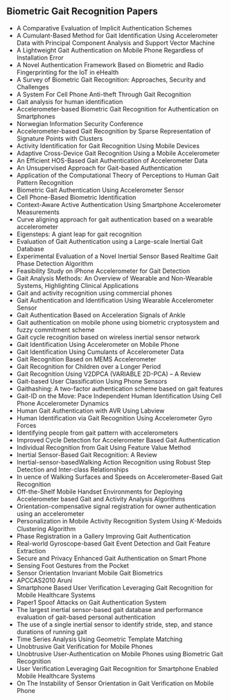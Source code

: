 <h2> Biometric Gait Recognition Papers </h2>

<ul>

                             

 <li><a target="_blank" href="https://github.com/manjunath5496/Biometric-Gait-Recognition-Papers/blob/master/gt(1).pdf" style="text-decoration:none;">A Comparative Evaluation of Implicit Authentication Schemes</a></li>

 <li><a target="_blank" href="https://github.com/manjunath5496/Biometric-Gait-Recognition-Papers/blob/master/gt(2).pdf" style="text-decoration:none;">A Cumulant-Based Method for Gait Identification Using Accelerometer Data with Principal Component Analysis and Support Vector Machine</a></li>

<li><a target="_blank" href="https://github.com/manjunath5496/Biometric-Gait-Recognition-Papers/blob/master/gt(3).pdf" style="text-decoration:none;">A Lightweight Gait Authentication on Mobile Phone Regardless of Installation Error</a></li>
 <li><a target="_blank" href="https://github.com/manjunath5496/Biometric-Gait-Recognition-Papers/blob/master/gt(4).pdf" style="text-decoration:none;">A Novel Authentication Framework Based on Biometric and Radio Fingerprinting for the IoT in eHealth</a></li>                              
<li><a target="_blank" href="https://github.com/manjunath5496/Biometric-Gait-Recognition-Papers/blob/master/gt(5).pdf" style="text-decoration:none;">A Survey of Biometric Gait Recognition: Approaches, Security and Challenges</a></li>
<li><a target="_blank" href="https://github.com/manjunath5496/Biometric-Gait-Recognition-Papers/blob/master/gt(6).pdf" style="text-decoration:none;">A System For Cell Phone Anti-theft Through Gait Recognition</a></li>
 <li><a target="_blank" href="https://github.com/manjunath5496/Biometric-Gait-Recognition-Papers/blob/master/gt(7).pdf" style="text-decoration:none;">Gait analysis for human identification</a></li>

 <li><a target="_blank" href="https://github.com/manjunath5496/Biometric-Gait-Recognition-Papers/blob/master/gt(8).pdf" style="text-decoration:none;">Accelerometer-based Biometric Gait Recognition for Authentication on Smartphones</a></li>
   <li><a target="_blank" href="https://github.com/manjunath5496/Biometric-Gait-Recognition-Papers/blob/master/gt(9).pdf" style="text-decoration:none;">Norwegian Information Security Conference</a></li>
  
   
 <li><a target="_blank" href="https://github.com/manjunath5496/Biometric-Gait-Recognition-Papers/blob/master/gt(10).pdf" style="text-decoration:none;">Accelerometer-based Gait Recognition by Sparse Representation of Signature Points with Clusters </a></li>                              
<li><a target="_blank" href="https://github.com/manjunath5496/Biometric-Gait-Recognition-Papers/blob/master/gt(11).pdf" style="text-decoration:none;">Activity Identification for Gait Recognition Using Mobile Devices</a></li>
<li><a target="_blank" href="https://github.com/manjunath5496/Biometric-Gait-Recognition-Papers/blob/master/gt(12).pdf" style="text-decoration:none;">Adaptive Cross-Device Gait Recognition Using a Mobile Accelerometer</a></li>
<li><a target="_blank" href="https://github.com/manjunath5496/Biometric-Gait-Recognition-Papers/blob/master/gt(13).pdf" style="text-decoration:none;">An Efficient HOS-Based Gait Authentication of Accelerometer Data</a></li>

<li><a target="_blank" href="https://github.com/manjunath5496/Biometric-Gait-Recognition-Papers/blob/master/gt(14).pdf" style="text-decoration:none;">An Unsupervised Approach
for Gait-based Authentication</a></li>
                              
<li><a target="_blank" href="https://github.com/manjunath5496/Biometric-Gait-Recognition-Papers/blob/master/gt(15).pdf" style="text-decoration:none;">Application of the Computational Theory of Perceptions to Human Gait Pattern Recognition</a></li>

<li><a target="_blank" href="https://github.com/manjunath5496/Biometric-Gait-Recognition-Papers/blob/master/gt(16).pdf" style="text-decoration:none;">Biometric Gait Authentication Using Accelerometer Sensor</a></li>

  <li><a target="_blank" href="https://github.com/manjunath5496/Biometric-Gait-Recognition-Papers/blob/master/gt(17).pdf" style="text-decoration:none;">Cell Phone-Based Biometric Identification</a></li>   
  
<li><a target="_blank" href="https://github.com/manjunath5496/Biometric-Gait-Recognition-Papers/blob/master/gt(18).pdf" style="text-decoration:none;">Context-Aware Active Authentication Using Smartphone Accelerometer Measurements</a></li> 

  
<li><a target="_blank" href="https://github.com/manjunath5496/Biometric-Gait-Recognition-Papers/blob/master/gt(19).pdf" style="text-decoration:none;">Curve aligning approach for gait authentication based on a wearable accelerometer</a></li> 

<li><a target="_blank" href="https://github.com/manjunath5496/Biometric-Gait-Recognition-Papers/blob/master/gt(20).pdf" style="text-decoration:none;">Eigensteps: A giant leap for gait recognition</a></li>

<li><a target="_blank" href="https://github.com/manjunath5496/Biometric-Gait-Recognition-Papers/blob/master/gt(21).pdf" style="text-decoration:none;">Evaluation of Gait Authentication using a Large-scale Inertial Gait Database</a></li>
<li><a target="_blank" href="https://github.com/manjunath5496/Biometric-Gait-Recognition-Papers/blob/master/gt(22).pdf" style="text-decoration:none;">Experimental Evaluation of a Novel Inertial Sensor Based Realtime Gait Phase Detection Algorithm</a></li> 
 <li><a target="_blank" href="https://github.com/manjunath5496/Biometric-Gait-Recognition-Papers/blob/master/gt(23).pdf" style="text-decoration:none;">Feasibility Study on iPhone Accelerometer for Gait Detection</a></li> 
 

   <li><a target="_blank" href="https://github.com/manjunath5496/Biometric-Gait-Recognition-Papers/blob/master/gt(24).pdf" style="text-decoration:none;">Gait Analysis Methods: An Overview of Wearable and Non-Wearable Systems, Highlighting Clinical Applications</a></li>
 
   <li><a target="_blank" href="https://github.com/manjunath5496/Biometric-Gait-Recognition-Papers/blob/master/gt(25).pdf" style="text-decoration:none;">Gait and activity recognition using commercial phones</a></li>                              
 <li><a target="_blank" href="https://github.com/manjunath5496/Biometric-Gait-Recognition-Papers/blob/master/gt(26).pdf" style="text-decoration:none;">Gait Authentication and Identification Using Wearable Accelerometer Sensor</a></li>
 <li><a target="_blank" href="https://github.com/manjunath5496/Biometric-Gait-Recognition-Papers/blob/master/gt(27).pdf" style="text-decoration:none;">Gait Authentication Based on Acceleration Signals of Ankle</a></li>
   
 
   <li><a target="_blank" href="https://github.com/manjunath5496/Biometric-Gait-Recognition-Papers/blob/master/gt(28).pdf" style="text-decoration:none;">Gait authentication on mobile phone using biometric cryptosystem and fuzzy commitment scheme</a></li>
 
   <li><a target="_blank" href="https://github.com/manjunath5496/Biometric-Gait-Recognition-Papers/blob/master/gt(29).pdf" style="text-decoration:none;">Gait cycle recognition based on wireless inertial sensor network </a></li>                              

  <li><a target="_blank" href="https://github.com/manjunath5496/Biometric-Gait-Recognition-Papers/blob/master/gt(30).pdf" style="text-decoration:none;">Gait Identification Using Accelerometer on Mobile Phone</a></li>
 
   <li><a target="_blank" href="https://github.com/manjunath5496/Biometric-Gait-Recognition-Papers/blob/master/gt(31).pdf" style="text-decoration:none;">Gait Identification Using Cumulants of Accelerometer Data</a></li> 
    <li><a target="_blank" href="https://github.com/manjunath5496/Biometric-Gait-Recognition-Papers/blob/master/gt(32).pdf" style="text-decoration:none;">Gait Recognition Based on MEMS Accelerometer</a></li> 

   <li><a target="_blank" href="https://github.com/manjunath5496/Biometric-Gait-Recognition-Papers/blob/master/gt(33).pdf" style="text-decoration:none;">Gait Recognition for Children over a Longer Period</a></li>                              

  <li><a target="_blank" href="https://github.com/manjunath5496/Biometric-Gait-Recognition-Papers/blob/master/gt(34).pdf" style="text-decoration:none;">Gait Recognition Using V2DPCA (VARIABLE 2D-PCA) – A Review</a></li> 
 
  <li><a target="_blank" href="https://github.com/manjunath5496/Biometric-Gait-Recognition-Papers/blob/master/gt(35).pdf" style="text-decoration:none;">Gait-based User Classification Using Phone Sensors</a></li> 

  <li><a target="_blank" href="https://github.com/manjunath5496/Biometric-Gait-Recognition-Papers/blob/master/gt(36).pdf" style="text-decoration:none;">Gaithashing: A two-factor authentication scheme based on gait features</a></li> 
 
<li><a target="_blank" href="https://github.com/manjunath5496/Biometric-Gait-Recognition-Papers/blob/master/gt(37).pdf" style="text-decoration:none;">Gait-ID on the Move: Pace Independent Human Identification Using Cell Phone Accelerometer Dynamics</a></li>
 <li><a target="_blank" href="https://github.com/manjunath5496/Biometric-Gait-Recognition-Papers/blob/master/gt(38).pdf" style="text-decoration:none;">Human Gait Authentication with AVR Using Labview</a></li>
<li><a target="_blank" href="https://github.com/manjunath5496/Biometric-Gait-Recognition-Papers/blob/master/gt(39).pdf" style="text-decoration:none;">Human Identification via Gait Recognition Using Accelerometer Gyro Forces</a></li>
 <li><a target="_blank" href="https://github.com/manjunath5496/Biometric-Gait-Recognition-Papers/blob/master/gt(40).pdf" style="text-decoration:none;">Identifying people from gait pattern with accelerometers</a></li>                              
<li><a target="_blank" href="https://github.com/manjunath5496/Biometric-Gait-Recognition-Papers/blob/master/gt(41).pdf" style="text-decoration:none;">Improved Cycle Detection for Accelerometer Based Gait Authentication</a></li>
<li><a target="_blank" href="https://github.com/manjunath5496/Biometric-Gait-Recognition-Papers/blob/master/gt(42).pdf" style="text-decoration:none;">Individual Recognition from Gait Using Feature Value Method</a></li>
 
  <li><a target="_blank" href="https://github.com/manjunath5496/Biometric-Gait-Recognition-Papers/blob/master/gt(43).pdf" style="text-decoration:none;">Inertial Sensor-Based Gait Recognition: A Review</a></li>
 <li><a target="_blank" href="https://github.com/manjunath5496/Biometric-Gait-Recognition-Papers/blob/master/gt(44).pdf" style="text-decoration:none;">Inertial-sensor-basedWalking Action Recognition using Robust Step Detection and Inter-class Relationships</a></li>
   <li><a target="_blank" href="https://github.com/manjunath5496/Biometric-Gait-Recognition-Papers/blob/master/gt(45).pdf" style="text-decoration:none;">In
uence of Walking Surfaces and Speeds on Accelerometer-Based Gait Recognition</a></li>  
   
<li><a target="_blank" href="https://github.com/manjunath5496/Biometric-Gait-Recognition-Papers/blob/master/gt(46).pdf" style="text-decoration:none;">Off-the-Shelf Mobile Handset Environments for Deploying Accelerometer based Gait and Activity Analysis Algorithms</a></li> 
                             
<li><a target="_blank" href="https://github.com/manjunath5496/Biometric-Gait-Recognition-Papers/blob/master/gt(47).pdf" style="text-decoration:none;">Orientation-compensative signal registration for owner authentication using an accelerometer</a></li>
<li><a target="_blank" href="https://github.com/manjunath5496/Biometric-Gait-Recognition-Papers/blob/master/gt(48).pdf" style="text-decoration:none;">Personalization in Mobile Activity Recognition System Using 𝐾-Medoids Clustering Algorithm</a></li>

<li><a target="_blank" href="https://github.com/manjunath5496/Biometric-Gait-Recognition-Papers/blob/master/gt(49).pdf" style="text-decoration:none;">Phase Registration in a Gallery Improving Gait Authentication</a></li>
                              
<li><a target="_blank" href="https://github.com/manjunath5496/Biometric-Gait-Recognition-Papers/blob/master/gt(50).pdf" style="text-decoration:none;">Real-world Gyroscope-based Gait Event Detection and Gait Feature Extraction</a></li>
<li><a target="_blank" href="https://github.com/manjunath5496/Biometric-Gait-Recognition-Papers/blob/master/gt(51).pdf" style="text-decoration:none;">Secure and Privacy Enhanced Gait Authentication on Smart Phone</a></li>
<li><a target="_blank" href="https://github.com/manjunath5496/Biometric-Gait-Recognition-Papers/blob/master/gt(52).pdf" style="text-decoration:none;">Sensing Foot Gestures from the Pocket</a></li>

<li><a target="_blank" href="https://github.com/manjunath5496/Biometric-Gait-Recognition-Papers/blob/master/gt(53).pdf" style="text-decoration:none;">Sensor Orientation Invariant Mobile Gait Biometrics</a></li>
 
<li><a target="_blank" href="https://github.com/manjunath5496/Biometric-Gait-Recognition-Papers/blob/master/gt(54).pdf" style="text-decoration:none;">APCCAS2010 Aruni </a></li>

<li><a target="_blank" href="https://github.com/manjunath5496/Biometric-Gait-Recognition-Papers/blob/master/gt(55).pdf" style="text-decoration:none;">Smartphone Based User Verification Leveraging Gait Recognition for Mobile Healthcare Systems</a></li>
 
  <li><a target="_blank" href="https://github.com/manjunath5496/Biometric-Gait-Recognition-Papers/blob/master/gt(56).pdf" style="text-decoration:none;">Paper1 Spoof Attacks on Gait Authentication System </a></li>                              

  <li><a target="_blank" href="https://github.com/manjunath5496/Biometric-Gait-Recognition-Papers/blob/master/gt(57).pdf" style="text-decoration:none;">The largest inertial sensor-based gait database and performance evaluation of gait-based personal authentication</a></li>
 
   <li><a target="_blank" href="https://github.com/manjunath5496/Biometric-Gait-Recognition-Papers/blob/master/gt(58).pdf" style="text-decoration:none;">The use of a single inertial sensor to identify stride, step, and stance durations of running gait</a></li>
    <li><a target="_blank" href="https://github.com/manjunath5496/Biometric-Gait-Recognition-Papers/blob/master/gt(59).pdf" style="text-decoration:none;">Time Series Analysis Using Geometric Template Matching</a></li>
 
  <li><a target="_blank" href="https://github.com/manjunath5496/Biometric-Gait-Recognition-Papers/blob/master/gt(60).pdf" style="text-decoration:none;">Unobtrusive Gait Verification for Mobile Phones </a></li>
 
   <li><a target="_blank" href="https://github.com/manjunath5496/Biometric-Gait-Recognition-Papers/blob/master/gt(61).pdf" style="text-decoration:none;">Unobtrusive User-Authentication on Mobile Phones using Biometric Gait Recognition</a></li>
 
   <li><a target="_blank" href="https://github.com/manjunath5496/Biometric-Gait-Recognition-Papers/blob/master/gt(62).pdf" style="text-decoration:none;">User Verification Leveraging Gait Recognition for Smartphone Enabled Mobile Healthcare Systems</a></li>
 
   <li><a target="_blank" href="https://github.com/manjunath5496/Biometric-Gait-Recognition-Papers/blob/master/gt(63).pdf" style="text-decoration:none;">On The Instability of Sensor Orientation in Gait Verification on Mobile Phone</a></li>                              

  </ul>
